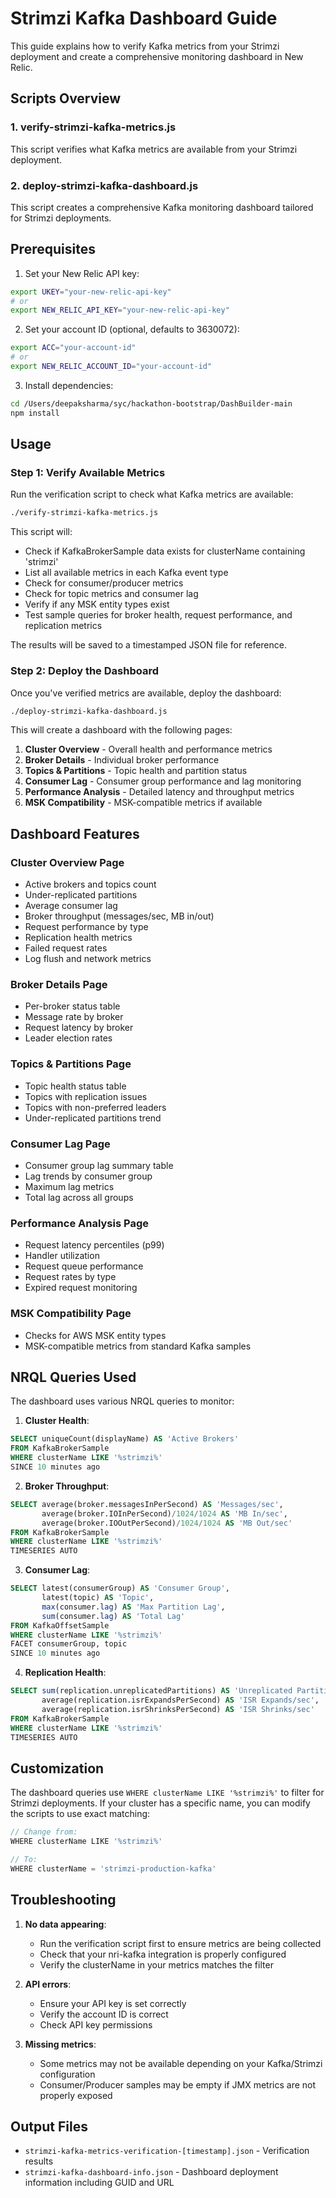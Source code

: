 # Strimzi Kafka Dashboard Guide

This guide explains how to verify Kafka metrics from your Strimzi deployment and create a comprehensive monitoring dashboard in New Relic.

## Scripts Overview

### 1. verify-strimzi-kafka-metrics.js
This script verifies what Kafka metrics are available from your Strimzi deployment.

### 2. deploy-strimzi-kafka-dashboard.js
This script creates a comprehensive Kafka monitoring dashboard tailored for Strimzi deployments.

## Prerequisites

1. Set your New Relic API key:
```bash
export UKEY="your-new-relic-api-key"
# or
export NEW_RELIC_API_KEY="your-new-relic-api-key"
```

2. Set your account ID (optional, defaults to 3630072):
```bash
export ACC="your-account-id"
# or
export NEW_RELIC_ACCOUNT_ID="your-account-id"
```

3. Install dependencies:
```bash
cd /Users/deepaksharma/syc/hackathon-bootstrap/DashBuilder-main
npm install
```

## Usage

### Step 1: Verify Available Metrics

Run the verification script to check what Kafka metrics are available:

```bash
./verify-strimzi-kafka-metrics.js
```

This script will:
- Check if KafkaBrokerSample data exists for clusterName containing 'strimzi'
- List all available metrics in each Kafka event type
- Check for consumer/producer metrics
- Check for topic metrics and consumer lag
- Verify if any MSK entity types exist
- Test sample queries for broker health, request performance, and replication metrics

The results will be saved to a timestamped JSON file for reference.

### Step 2: Deploy the Dashboard

Once you've verified metrics are available, deploy the dashboard:

```bash
./deploy-strimzi-kafka-dashboard.js
```

This will create a dashboard with the following pages:

1. **Cluster Overview** - Overall health and performance metrics
2. **Broker Details** - Individual broker performance
3. **Topics & Partitions** - Topic health and partition status
4. **Consumer Lag** - Consumer group performance and lag monitoring
5. **Performance Analysis** - Detailed latency and throughput metrics
6. **MSK Compatibility** - MSK-compatible metrics if available

## Dashboard Features

### Cluster Overview Page
- Active brokers and topics count
- Under-replicated partitions
- Average consumer lag
- Broker throughput (messages/sec, MB in/out)
- Request performance by type
- Replication health metrics
- Failed request rates
- Log flush and network metrics

### Broker Details Page
- Per-broker status table
- Message rate by broker
- Request latency by broker
- Leader election rates

### Topics & Partitions Page
- Topic health status table
- Topics with replication issues
- Topics with non-preferred leaders
- Under-replicated partitions trend

### Consumer Lag Page
- Consumer group lag summary table
- Lag trends by consumer group
- Maximum lag metrics
- Total lag across all groups

### Performance Analysis Page
- Request latency percentiles (p99)
- Handler utilization
- Request queue performance
- Request rates by type
- Expired request monitoring

### MSK Compatibility Page
- Checks for AWS MSK entity types
- MSK-compatible metrics from standard Kafka samples

## NRQL Queries Used

The dashboard uses various NRQL queries to monitor:

1. **Cluster Health**:
```sql
SELECT uniqueCount(displayName) AS 'Active Brokers' 
FROM KafkaBrokerSample 
WHERE clusterName LIKE '%strimzi%' 
SINCE 10 minutes ago
```

2. **Broker Throughput**:
```sql
SELECT average(broker.messagesInPerSecond) AS 'Messages/sec',
       average(broker.IOInPerSecond)/1024/1024 AS 'MB In/sec',
       average(broker.IOOutPerSecond)/1024/1024 AS 'MB Out/sec'
FROM KafkaBrokerSample 
WHERE clusterName LIKE '%strimzi%' 
TIMESERIES AUTO
```

3. **Consumer Lag**:
```sql
SELECT latest(consumerGroup) AS 'Consumer Group',
       latest(topic) AS 'Topic',
       max(consumer.lag) AS 'Max Partition Lag',
       sum(consumer.lag) AS 'Total Lag'
FROM KafkaOffsetSample 
WHERE clusterName LIKE '%strimzi%' 
FACET consumerGroup, topic 
SINCE 10 minutes ago
```

4. **Replication Health**:
```sql
SELECT sum(replication.unreplicatedPartitions) AS 'Unreplicated Partitions',
       average(replication.isrExpandsPerSecond) AS 'ISR Expands/sec',
       average(replication.isrShrinksPerSecond) AS 'ISR Shrinks/sec'
FROM KafkaBrokerSample 
WHERE clusterName LIKE '%strimzi%' 
TIMESERIES AUTO
```

## Customization

The dashboard queries use `WHERE clusterName LIKE '%strimzi%'` to filter for Strimzi deployments. If your cluster has a specific name, you can modify the scripts to use exact matching:

```javascript
// Change from:
WHERE clusterName LIKE '%strimzi%'

// To:
WHERE clusterName = 'strimzi-production-kafka'
```

## Troubleshooting

1. **No data appearing**: 
   - Run the verification script first to ensure metrics are being collected
   - Check that your nri-kafka integration is properly configured
   - Verify the clusterName in your metrics matches the filter

2. **API errors**:
   - Ensure your API key is set correctly
   - Verify the account ID is correct
   - Check API key permissions

3. **Missing metrics**:
   - Some metrics may not be available depending on your Kafka/Strimzi configuration
   - Consumer/Producer samples may be empty if JMX metrics are not properly exposed

## Output Files

- `strimzi-kafka-metrics-verification-[timestamp].json` - Verification results
- `strimzi-kafka-dashboard-info.json` - Dashboard deployment information including GUID and URL